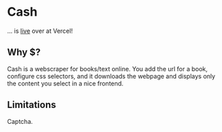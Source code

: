 # Cash
... is [live](cash-weld.vercel.app) over at Vercel!

## Why $? 

Cash is a webscraper for books/text online. You add the url for a book, configure css selectors, and it downloads the webpage and displays only the content you select in a nice frontend.

## Limitations

Captcha.
